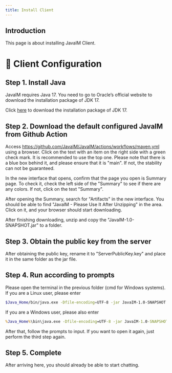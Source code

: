 ```yaml
---
title: Install Client
---
```


## Introduction

This page is about installing JavaIM Client.

# 📝 Client Configuration

## Step 1. Install Java

JavaIM requires Java 17. You need to go to Oracle’s official website to download the installation package of JDK 17.

Click [here](https://download.oracle.com/java/17/latest/jdk-17\_windows-x64\_bin.exe) to download the installation package of JDK 17.

## Step 2. Download the default configured JavaIM from Github Action

Access https://github.com/JavaIM/JavaIM/actions/workflows/maven.yml using a browser. Click on the text with an item on the right side with a green check mark. It is recommended to use the top one. Please note that there is a blue box behind it, and please ensure that it is "main". If not, the stability can not be guaranteed.

In the new interface that opens, confirm that the page you open is Summary page. To check it, check the left side of the "Summary" to see if there are any colors. If not, click on the text "Summary".

After opening the Summary, search for "Artifacts" in the new interface. You should be able to find "JavaIM - Please Use It After Unzipping" in the area. Click on it, and your browser should start downloading.

After finishing downloading, unzip and copy the "JavaIM-1.0-SNAPSHOT.jar" to a folder.

## Step 3. Obtain the public key from the server

After obtaining the public key, rename it to "ServerPublicKey.key" and place it in the same folder as the jar file.

## Step 4. Run according to prompts

Please open the terminal in the previous folder (cmd for Windows systems). If you are a Linux user, please enter

```bash
$Java_Home/bin/java.exe -Dfile-encoding=UTF-8 -jar JavaIM-1.0-SNAPSHOT.jar
```

If you are a Windows user, please also enter

```cmd
%Java_Home%\bin\java.exe -Dfile-encoding=UTF-8 -jar JavaIM-1.0-SNAPSHOT.jar
```

After that, follow the prompts to input. If you want to open it again, just perform the third step again.

## Step 5. Complete

After arriving here, you should already be able to start chatting.
